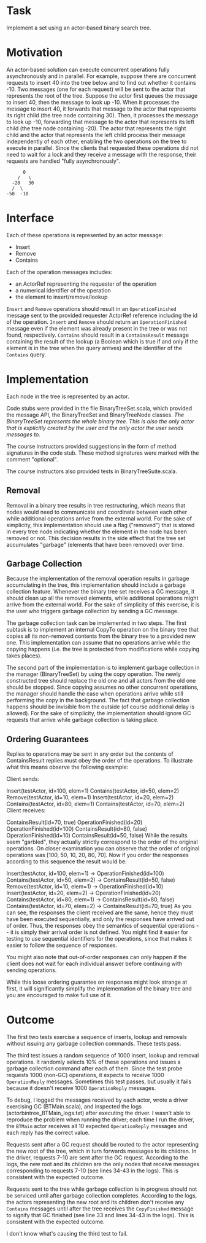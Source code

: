 Task
==========
Implement a set using an actor-based binary search tree.


Motivation
===========
An actor-based solution can execute concurrent operations fully asynchronously and in parallel. For example, suppose there are concurrent requests to insert 40 into the tree below and to find out whether it contains -10. Two messages (one for each request) will be sent to the actor that represents the root of the tree. Suppose the actor first queues the message to insert 40, then the message to look up -10. When it processes the message to insert 40, it forwards that message to the actor that represents its right child (the tree node containing 30). Then, it processes the message to look up -10, forwarding that message to the actor that represents its left child (the tree node containing -20). The actor that represents the right child and the actor that represents the left child process their message independently of each other, enabling the two operations on the tree to execute in parallel. Since the clients that requested these operations did not need to wait for a lock and they receive a message with the response, their requests are handled "fully asynchronously".

```
      0
    /   \
  -20   30
  /  \
-50  -10
```


Interface
==========
Each of these operations is represented by an actor message:
* Insert
* Remove
* Contains

Each of the operation messages includes:
* an ActorRef representing the requester of the operation
* a numerical identifier of the operation
* the element to insert/remove/lookup

`Insert` and `Remove` operations should result in an `OperationFinished` message sent to the provided requester ActorRef reference including the id of the operation. `Insert` and `Remove` should return an `OperationFinished` message even if the element was already present in the tree or was not found, respectively. `Contains` should result in a `ContainsResult` message containing the result of the lookup (a Boolean which is true if and only if the element is in the tree when the query arrives) and the identifier of the `Contains` query.


Implementation
==================
Each node in the tree is represented by an actor.

Code stubs were provided in the file BinaryTreeSet.scala, which provided the message API, the BinaryTreeSet and BinaryTreeNode classes. _The BinaryTreeSet represents the whole binary tree. This is also the only actor that is explicitly created by the user and the only actor the user sends messages to._

The course instructors provided suggestions in the form of method signatures in the code stub. These method signatures were marked with the comment "optional".

The course instructors also provided tests in BinaryTreeSuite.scala.


Removal
--------
Removal in a binary tree results in tree restructuring, which means that nodes would need to communicate and coordinate between each other while additional operations arrive from the external world. For the sake of simplicity, this implementation should use a flag ("removed") that is stored in every tree node indicating whether the element in the node has been removed or not. This decision results in the side effect that the tree set accumulates "garbage" (elements that have been removed) over time.


Garbage Collection
-------------------
Because the implementation of the removal operation results in garbage accumulating in the tree, this implementation should include a garbage collection feature. Whenever the binary tree set receives a GC message, it should clean up all the removed elements, while additional operations might arrive from the external world. For the sake of simplicity of this exercise, it is the user who triggers garbage collection by sending a GC message.

The garbage collection task can be implemented in two steps. The first subtask is to implement an internal CopyTo operation on the binary tree that copies all its non-removed contents from the binary tree to a provided new one. This implementation can assume that no operations arrive while the copying happens (i.e. the tree is protected from modifications while copying takes places).

The second part of the implementation is to implement garbage collection in the manager (BinaryTreeSet) by using the copy operation. The newly constructed tree should replace the old one and all actors from the old one should be stopped. Since copying assumes no other concurrent operations, the manager should handle the case when operations arrive while still performing the copy in the background. The fact that garbage collection happens should be invisible from the outside (of course additional delay is allowed). For the sake of simplicity, the implementation should ignore GC requests that arrive while garbage collection is taking place.


Ordering Guarantees
--------------------
Replies to operations may be sent in any order but the contents of ContainsResult replies must obey the order of the operations. To illustrate what this means observe the following example:

Client sends:

Insert(testActor, id=100, elem=1)
Contains(testActor, id=50, elem=2)
Remove(testActor, id=10, elem=1)
Insert(testActor, id=20, elem=2)
Contains(testActor, id=80, elem=1)
Contains(testActor, id=70, elem=2)
Client receives:

ContainsResult(id=70, true)
OperationFinished(id=20)
OperationFinished(id=100)
ContainsResult(id=80, false)
OperationFinished(id=10)
ContainsResult(id=50, false)
While the results seem "garbled", they actually strictly correspond to the order of the original operations. On closer examination you can observe that the order of original operations was [100, 50, 10, 20, 80, 70]. Now if you order the responses according to this sequence the result would be:

Insert(testActor, id=100, elem=1) -> OperationFinished(id=100)
Contains(testActor, id=50, elem=2) -> ContainsResult(id=50, false)
Remove(testActor, id=10, elem=1) -> OperationFinished(id=10)
Insert(testActor, id=20, elem=2) -> OperationFinished(id=20)
Contains(testActor, id=80, elem=1) -> ContainsResult(id=80, false)
Contains(testActor, id=70, elem=2) -> ContainsResult(id=70, true)
As you can see, the responses the client received are the same, hence they must have been executed sequentially, and only the responses have arrived out of order. Thus, the responses obey the semantics of sequential operations -- it is simply their arrival order is not defined. You might find it easier for testing to use sequential identifiers for the operations, since that makes it easier to follow the sequence of responses.

You might also note that out-of-order responses can only happen if the client does not wait for each individual answer before continuing with sending operations.

While this loose ordering guarantee on responses might look strange at first, it will significantly simplify the implementation of the binary tree and you are encouraged to make full use of it.


Outcome
========
The first two tests exercise a sequence of inserts, lookup and removals without issuing any garbage collection commands. These tests pass.

The third test issues a random sequence of 1000 insert, lookup and removal operations. It randomly selects 10% of these operations and issues a garbage collection command after each of them. Since the test probe requests 1000 (non-GC) operations, it expects to receive 1000 `OperationReply` messages. Sometimes this test passes, but usually it fails because it doesn't receive 1000 `OperationReply` messages.

To debug, I logged the messages received by each actor, wrote a driver exercising GC (BTMain.scala), and inspected the logs (actorbintree_BTMain_logs.txt) after executing the driver. I wasn't able to reproduce the problem when running the driver; each time I run the driver, the `BTMain` actor receives all 10 expected `OperationReply` messages and each reply has the correct value.

Requests sent after a GC request should be routed to the actor representing the new root of the tree, which in turn forwards messages to its children. In the driver, requests 7-10 are sent after the GC request. According to the logs, the new root and its children are the only nodes that receive messages corresponding to requests 7-10 (see lines 34-43 in the logs). This is consistent with the expected outcome.

Requests sent to the tree while garbage collection is in progress should not be serviced until after garbage collection completes. According to the logs, the actors representing the new root and its children don't receive any `Contains` messages until after the tree receives the `CopyFinished` message to signify that GC finished (see line 33 and lines 34-43 in the logs). This is consistent with the expected outcome.

I don't know what's causing the third test to fail.
